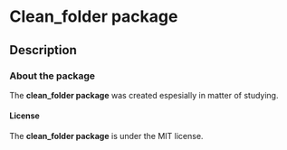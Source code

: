 # Clean_folder package

## Description

### About the package

The **clean_folder package** was created espesially in matter of studying.

#### License

The **clean_folder package** is under the MIT license.
